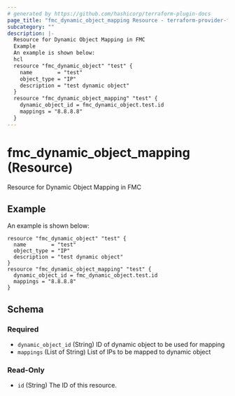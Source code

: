 ```yaml
---
# generated by https://github.com/hashicorp/terraform-plugin-docs
page_title: "fmc_dynamic_object_mapping Resource - terraform-provider-fmc"
subcategory: ""
description: |-
  Resource for Dynamic Object Mapping in FMC
  Example
  An example is shown below:
  hcl
  resource "fmc_dynamic_object" "test" {
    name        = "test"
    object_type = "IP"
    description = "test dynamic object"
  }
  resource "fmc_dynamic_object_mapping" "test" {
    dynamic_object_id = fmc_dynamic_object.test.id
    mappings = "8.8.8.8"
  }
---
```


# fmc_dynamic_object_mapping (Resource)

Resource for Dynamic Object Mapping in FMC

## Example
An example is shown below: 
```hcl
resource "fmc_dynamic_object" "test" {
  name        = "test"
  object_type = "IP"
  description = "test dynamic object"
}
resource "fmc_dynamic_object_mapping" "test" {
  dynamic_object_id = fmc_dynamic_object.test.id
  mappings = "8.8.8.8"
}
```



<!-- schema generated by tfplugindocs -->
## Schema

### Required

- `dynamic_object_id` (String) ID of dynamic object to be used for mapping
- `mappings` (List of String) List of IPs to be mapped to dynamic object

### Read-Only

- `id` (String) The ID of this resource.



